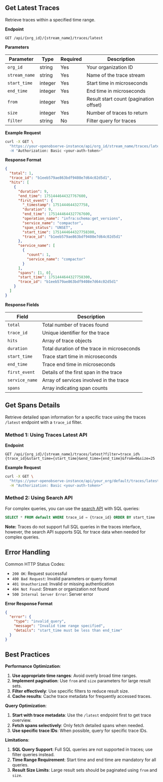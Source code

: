 ## Get Latest Traces

Retrieve traces within a specified time range.

**Endpoint** <br>
```
GET /api/{org_id}/{stream_name}/traces/latest
```

**Parameters** <br>

| Parameter | Type | Required | Description |
|-----------|------|----------|-------------|
| `org_id` | string | Yes | Your organization ID |
| `stream_name` | string | Yes | Name of the trace stream |
| `start_time` | integer | Yes | Start time in microseconds |
| `end_time` | integer | Yes | End time in microseconds |
| `from` | integer | Yes | Result start count (pagination offset) |
| `size` | integer | Yes | Number of traces to return |
| `filter` | string | No | Filter query for traces |

**Example Request** <br>
```bash
curl -X GET \
  "https://your-openobserve-instance/api/org_id/stream_name/traces/latest?&filter=&start_time=1751443100969000&end_time=1751444000969000&from=0&size=25 \
  -H "Authorization: Basic <your-auth-token>"
```

**Response Format**<br>
```json
{
  "total": 1,
  "trace_id": "b1eeb579ae863bdf9408e7d64c02d5d1",
  "hits": [
    {
      "duration": 9,
      "end_time": 1751444644327767600,
      "first_event": {
        "_timestamp": 1751444644327758,
        "duration": 9,
        "end_time": 1751444644327767600,
        "operation_name": "infra:schema:get_versions",
        "service_name": "compactor",
        "span_status": "UNSET",
        "start_time": 1751444644327758300,
        "trace_id": "b1eeb579ae863bdf9408e7d64c02d5d1"
      },
      "service_name": [
        {
          "count": 1,
          "service_name": "compactor"
        }
      ],
      "spans": [1, 0],
      "start_time": 1751444644327758300,
      "trace_id": "b1eeb579ae863bdf9408e7d64c02d5d1"
    }
  ]
}
```

**Response Fields** <br>

| Field | Description |
|-------|-------------|
| `total` | Total number of traces found |
| `trace_id` | Unique identifier for the trace |
| `hits` | Array of trace objects |
| `duration` | Total duration of the trace in microseconds |
| `start_time` | Trace start time in microseconds |
| `end_time` | Trace end time in microseconds |
| `first_event` | Details of the first span in the trace |
| `service_name` | Array of services involved in the trace |
| `spans` | Array indicating span counts |

## Get Spans Details 

Retrieve detailed span information for a specific trace using the traces `/latest` endpoint with a `trace_id` filter.

### Method 1: Using Traces Latest API 

**Endpoint**
```
GET /api/{org_id}/{stream_name}/traces/latest?filter=trace_id%{trace_id}&start_time={start_time}&end_time={end_time}&from=0&size=25
```

**Example Request**
```bash
curl -X GET \
  "https://your-openobserve-instance/api/your_org/default/traces/latest?filter=trace_id%3Dc2dc93864163b4f0e25342c2b8ca9a8b&start_time=1751443100969000&end_time=1751444000969000&from=0&size=25" \
  -H "Authorization: Basic <your-auth-token>"
```

### Method 2: Using Search API 

For complex queries, you can use the [search API](https://openobserve.ai/docs/api/search/search/) with SQL queries:
```sql
SELECT * FROM default WHERE trace_id = {trace_id} ORDER BY start_time
```

**Note:** Traces do not support full SQL queries in the traces interface, however, the search API supports SQL for trace data when needed for complex queries.

## Error Handling

Common HTTP Status Codes:

- `200 OK`: Request successful
- `400 Bad Request`: Invalid parameters or query format
- `401 Unauthorized`: Invalid or missing authentication
- `404 Not Found`: Stream or organization not found
- `500 Internal Server Error`: Server error

**Error Response Format** <br>
```json
{
  "error": {
    "type": "invalid_query",
    "message": "Invalid time range specified",
    "details": "start_time must be less than end_time"
  }
}
```

## Best Practices

**Performance Optimization**: 

1. **Use appropriate time ranges**: Avoid overly broad time ranges.
2. **Implement pagination**: Use `from` and `size` parameters for large result sets.
3. **Filter effectively**: Use specific filters to reduce result size.
4. **Cache results**: Cache trace metadata for frequently accessed traces.

**Query Optimization**:

1. **Start with trace metadata**: Use the `/latest` endpoint first to get trace overview.
2. **Fetch spans selectively**: Only fetch detailed spans when needed.
3. **Use specific trace IDs**: When possible, query for specific trace IDs.

**Limitations**:

1. **SQL Query Support**: Full SQL queries are not supported in traces; use filter queries instead.
2. **Time Range Requirement**: Start time and end time are mandatory for all queries.
3. **Result Size Limits**: Large result sets should be paginated using `from` and `size`.



